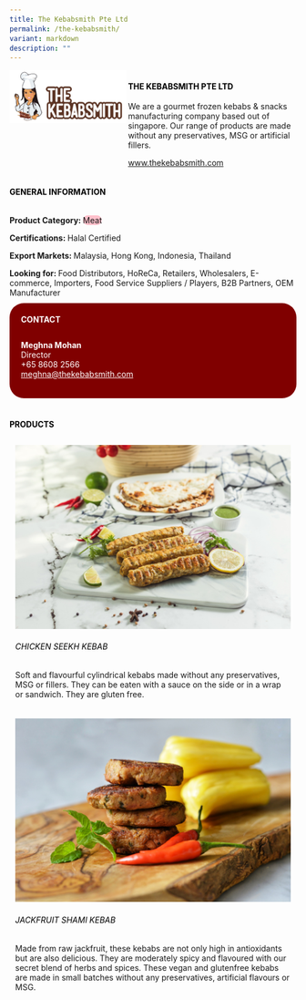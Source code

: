```yaml
---
title: The Kebabsmith Pte Ltd
permalink: /the-kebabsmith/
variant: markdown
description: ""
---
```

<div class="flex-paragraph">
	<div style="display: flex; flex-wrap: wrap;" class="flex-container">
		<div style="flex: 1 1 40%; display: block;" class="card sgds">
			<img src="/images/The%20Kebabsmith/the_kebabsmith_logo.png">
		</div>
		<div style="flex: 1 1 58%; display: block; margin-left: 3px" class="card-sgds">
			<h4 style="text-transform: uppercase; color: black;"><b>The Kebabsmith Pte Ltd</b></h4>
			<p>We are a gourmet frozen kebabs &amp; snacks manufacturing company based out of singapore. Our range of products are made without any preservatives, MSG or artificial fillers.</p>
			<p><a target="_blank" href="https://www.thekebabsmith.com">www.thekebabsmith.com</a></p>
		</div>
	</div>
</div>

<h4 style="text-transform: uppercase; color: black;">
	<b>General Information</b>
</h4>
<div style="display: flex; flex-wrap: wrap;" class="flex-container">
	<div style="flex: 1 1 65%; display: block; align-self: stretch" class="card sgds">
		<div class="flex-paragraph">
			<p>
				<b>Product Category: </b>
				<span style="background-color: pink; border-radius: 10px;">Meat</span>
			</p>
			<p>
				<b>Certifications: </b>Halal Certified
			</p>
			<p>
				<b>Export Markets: </b>Malaysia, Hong Kong, Indonesia, Thailand
			</p>
			<p style="margin-bottom: 10px;">
				<b>Looking for: </b>Food Distributors, HoReCa, Retailers, Wholesalers, E-commerce, Importers, Food Service Suppliers / Players, B2B Partners, OEM Manufacturer
			</p>
		</div>
	</div>
	<div style="flex: 1 1 35%; padding: 10px; display: block; background-color: maroon; border-radius: 25px; align-self: center;" class="card sgds">
		<h4 style="color: white; margin-top: 10px; margin-left: 10px;">CONTACT</h4>
		<div class="flex-paragraph">
			<p style="padding: 10px; color: white;">
				<b>Meghna Mohan</b>
				<br>Director<br>+65 8608 2566<br>
				<a style="color: white;" href="mailto:meghna@thekebabsmith.com">meghna@thekebabsmith.com</a>
			</p>
		</div>
	</div>
</div>
<br>
<h4 style="text-transform: uppercase; color: black;">
	<b>Products</b>
</h4>
<div style="display: flex; flex-wrap: wrap;">
	<div style="flex: 1 1 47%; margin: 10px; display: block;" class="card sgds">
		<div style="display: block;" class="flex-image">
			<img src="/images/The%20Kebabsmith/the_kebabsmith_product_01.jpg">
		</div>
		<div class="flex-paragraph">
			<h6 style="text-transform: uppercase; color: black;">Chicken Seekh Kebab</h6>
			<p>Soft and flavourful cylindrical  kebabs made without any preservatives, MSG or fillers. They can be eaten with a sauce on the side or in a wrap or sandwich. They are gluten free.</p>
		</div>
	</div>
	<div style="flex: 1 1 47%; margin: 10px; display: block;" class="card sgds">
		<div style="display: block;" class="flex-image">
			<img src="/images/The%20Kebabsmith/the_kebabsmith_product_02.jpg">
		</div>
		<div class="flex-paragraph">
			<h6 style="text-transform: uppercase; color: black;">Jackfruit Shami Kebab</h6>
			<p>Made from raw jackfruit, these kebabs are not only high in antioxidants but are also delicious. They are moderately spicy and flavoured with our secret blend of herbs and spices. These vegan and glutenfree kebabs are made in small batches without any preservatives, artificial flavours or MSG.</p>
		</div>
	</div>
</div>